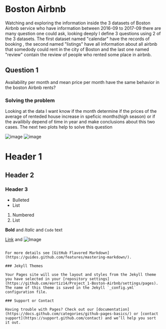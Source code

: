# Boston Airbnb

Watching and exploring the information inside the 3 datasets of Boston Airbnb service who have information between 2016-09 to 2017-09 there are many question one could ask, looking deeply I define 3 questions using 2 of the 3 datasets. The first dataset named "calendar"  have the records of booking , the second named "listings" have all information about all airbnb that somedody could rent in the city of Boston and the last one named "review" contain the review of people who rented some place in airbnb.

## Question 1
 Availability per month and mean price per month have the same behavior in the boston Airbnb rents?

### Solving the problem

Looking at the data I want know if the month determine if the prices of the average of renteded house increase in speficic months(high season) or if the availibily depend of time in year and make conclusions about this two cases. The next two plots help to solve this question

![image](https://user-images.githubusercontent.com/88516507/128954566-1794dac3-3ad8-4eca-8c7e-39144a90d709.png) ![image](https://user-images.githubusercontent.com/88516507/128954617-8aa91074-d4f7-484e-9dd9-376fc8cecdb7.png)






# Header 1
## Header 2
### Header 3

- Bulleted
- List

1. Numbered
2. List

**Bold** and _Italic_ and `Code` text

[Link](url) and ![Image](src)
```

For more details see [GitHub Flavored Markdown](https://guides.github.com/features/mastering-markdown/).

### Jekyll Themes

Your Pages site will use the layout and styles from the Jekyll theme you have selected in your [repository settings](https://github.com/eortiz14/Project_1-Boston-Airbnb/settings/pages). The name of this theme is saved in the Jekyll `_config.yml` configuration file.

### Support or Contact

Having trouble with Pages? Check out our [documentation](https://docs.github.com/categories/github-pages-basics/) or [contact support](https://support.github.com/contact) and we’ll help you sort it out.
